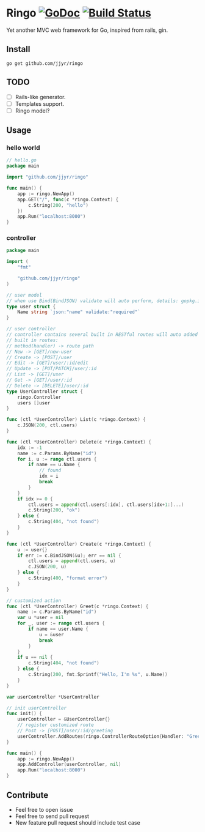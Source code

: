 # Ringo [![GoDoc](http://img.shields.io/badge/go-documentation-blue.svg?style=flat-square)](http://godoc.org/github.com/jjyr/ringo) [![Build Status](https://travis-ci.org/jjyr/ringo.svg?branch=master)](https://travis-ci.org/jjyr/ringo)

Yet another MVC web framework for Go, inspired from rails, gin.

## Install

`go get github.com/jjyr/ringo`

## TODO
- [ ] Rails-like generator.
- [ ] Templates support.
- [ ] Ringo model?

## Usage

### hello world
``` go
// hello.go
package main

import "github.com/jjyr/ringo"

func main() {
	app := ringo.NewApp()
	app.GET("/", func(c *ringo.Context) {
		c.String(200, "hello")
	})
	app.Run("localhost:8000")
}

```

### controller
``` go
package main

import (
	"fmt"

	"github.com/jjyr/ringo"
)

// user model
// when use Bind(BindJSON) validate will auto perform, details: gopkg.in/go-playground/validator.v8
type user struct {
	Name string `json:"name" validate:"required"`
}

// user controller
// controller contains several built in RESTful routes will auto added if accord methods is defined
// built in routes:
// method(handler) -> route path
// New -> [GET]/new-user
// Create -> [POST]/user
// Edit -> [GET]/user/:id/edit
// Update -> [PUT/PATCH]/user/:id
// List -> [GET]/user
// Get -> [GET]/user/:id
// Delete -> [DELETE]/user/:id
type UserController struct {
	ringo.Controller
	users []user
}

func (ctl *UserController) List(c *ringo.Context) {
	c.JSON(200, ctl.users)
}

func (ctl *UserController) Delete(c *ringo.Context) {
	idx := -1
	name := c.Params.ByName("id")
	for i, u := range ctl.users {
		if name == u.Name {
			// found
			idx = i
			break
		}
	}
	if idx >= 0 {
		ctl.users = append(ctl.users[:idx], ctl.users[idx+1:]...)
		c.String(200, "ok")
	} else {
		c.String(404, "not found")
	}
}

func (ctl *UserController) Create(c *ringo.Context) {
	u := user{}
	if err := c.BindJSON(&u); err == nil {
		ctl.users = append(ctl.users, u)
		c.JSON(200, u)
	} else {
		c.String(400, "format error")
	}
}

// customized action
func (ctl *UserController) Greet(c *ringo.Context) {
	name := c.Params.ByName("id")
	var u *user = nil
	for _, user := range ctl.users {
		if name == user.Name {
			u = &user
			break
		}
	}
	if u == nil {
		c.String(404, "not found")
	} else {
		c.String(200, fmt.Sprintf("Hello, I'm %s", u.Name))
	}
}

var userController *UserController

// init userController
func init() {
	userController = &UserController{}
	// register customized route
	// Post -> [POST]/user/:id/greeting
	userController.AddRoutes(ringo.ControllerRouteOption{Handler: "Greet", Member: true, Method: "POST", Path: "greeting"})
}

func main() {
	app := ringo.NewApp()
	app.AddController(userController, nil)
	app.Run("localhost:8000")
}
```


## Contribute

* Feel free to open issue
* Feel free to send pull request
* New feature pull request should include test case
